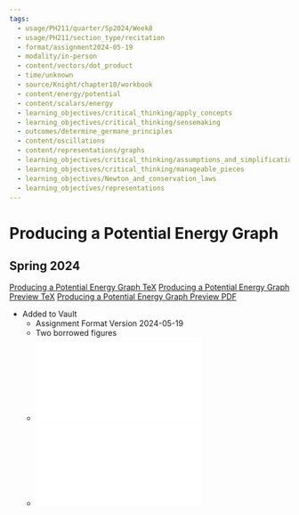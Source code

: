 ```yaml
---
tags:
  - usage/PH211/quarter/Sp2024/Week8
  - usage/PH211/section_type/recitation
  - format/assignment2024-05-19
  - modality/in-person
  - content/vectors/dot_product
  - time/unknown
  - source/Knight/chapter10/workbook
  - content/energy/potential
  - content/scalars/energy
  - learning_objectives/critical_thinking/apply_concepts
  - learning_objectives/critical_thinking/sensemaking
  - outcomes/determine_germane_principles
  - content/oscillations
  - content/representations/graphs
  - learning_objectives/critical_thinking/assumptions_and_simplifications
  - learning_objectives/critical_thinking/manageable_pieces
  - learning_objectives/Newton_and_conservation_laws
  - learning_objectives/representations
---
```

# Producing a Potential Energy Graph
## Spring 2024
[Producing a Potential Energy Graph TeX](./Producing_a_Potential_Energy_Graph.tex)
[Producing a Potential Energy Graph Preview TeX](./Producing_a_Potential_Energy_Graph_Preview.tex)
[Producing a Potential Energy Graph Preview PDF](./Producing_a_Potential_Energy_Graph_Preview.pdf)
* Added to Vault
	* Assignment Format Version 2024-05-19
	* Two borrowed figures
	* ![Blank PE Graph with Energies](Blank_PE_Graph_with_Energies.pdf)
	* ![Solved PE Graph with Energies](Solved_PE_Graph_with_Energies.pdf)